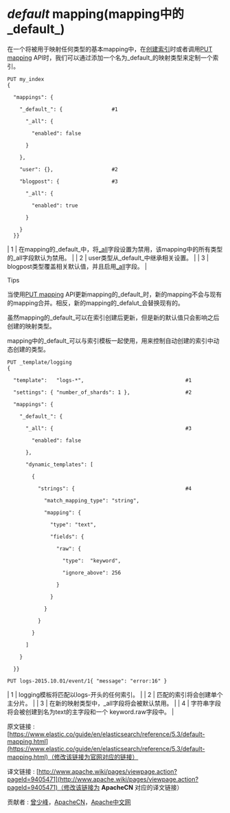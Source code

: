 # _default_ mapping(mapping中的_default_)

在一个将被用于映射任何类型的基本mapping中，在[创建索引](/pages/viewpage.action?pageId=4882789)时或者调用[PUT mapping](/pages/viewpage.action?pageId=4882803) API时，我们可以通过添加一个名为_default_的映射类型来定制一个索引。

```
PUT my_index
{

  "mappings": {

    "_default_": {                #1

      "_all": {

        "enabled": false

      }

    },

    "user": {},                   #2

    "blogpost": {                 #3

      "_all": {

        "enabled": true

      }

    }
  }}
```

| 1 | 在mapping的_default_中，将[_all](/display/Elasticsearch/_all+field)字段设置为禁用，该mapping中的所有类型的_all字段默认为禁用。 |
| 2 | user类型从_default_中继承相关设置。 |
| 3 | blogpost类型覆盖相关默认值，并且启用[_all](/display/Elasticsearch/_all+field)字段。 |

Tips

当使用[PUT mapping](/pages/viewpage.action?pageId=4882803) API更新mapping的_default_时，新的mapping不会与现有的mapping合并。相反，新的mapping的_defalut_会替换现有的。

虽然mapping的_default_可以在索引创建后更新，但是新的默认值只会影响之后创建的映射类型。

mapping中的_default_可以与索引模板一起使用，用来控制自动创建的索引中动态创建的类型。

```
PUT _template/logging
{

  "template":   "logs-*",                                 #1

  "settings": { "number_of_shards": 1 },                  #2

  "mappings": {

    "_default_": {

      "_all": {                                           #3

        "enabled": false

      },

      "dynamic_templates": [

        {

          "strings": {                                    #4

            "match_mapping_type": "string",

            "mapping": {

              "type": "text",

              "fields": {

                "raw": {

                  "type":  "keyword",

                  "ignore_above": 256

                }

              }

            }

          }

        }

      ]

    }

  }}

PUT logs-2015.10.01/event/1{ "message": "error:16" }
```

| 1 | logging模板将匹配以logs-开头的任何索引。 |
| 2 | 匹配的索引将会创建单个主分片。 |
| 3 | 在新的映射类型中，_all字段将会被默认禁用。 |
| 4 | 字符串字段将会被创建到名为text的主字段和一个 keyword.raw字段中。 |

原文链接 : [https://www.elastic.co/guide/en/elasticsearch/reference/5.3/default-mapping.html](https://www.elastic.co/guide/en/elasticsearch/reference/5.3/default-mapping.html)（修改该链接为官网对应的链接）

译文链接 : [http://www.apache.wiki/pages/viewpage.action?pageId=9405471](http://www.apache.wiki/pages/viewpage.action?pageId=9405471)（修改该链接为 **ApacheCN** 对应的译文链接）

贡献者 : [曾少峰](/display/~zengshaofeng)，[ApacheCN](/display/~apachecn)，[Apache中文网](/display/~apachechina)